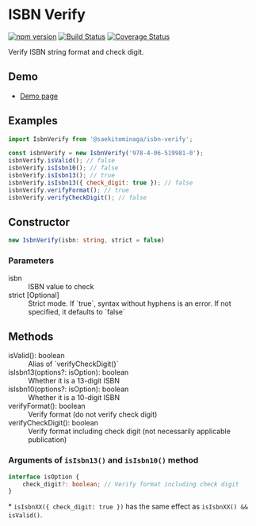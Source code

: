 # ISBN Verify

[![npm version](https://badge.fury.io/js/%40saekitominaga%2Fisbn-verify.svg)](https://badge.fury.io/js/%40saekitominaga%2Fisbn-verify)
[![Build Status](https://www.travis-ci.com/SaekiTominaga/isbn-verify.svg)](https://www.travis-ci.com/SaekiTominaga/isbn-verify)
[![Coverage Status](https://coveralls.io/repos/github/SaekiTominaga/isbn-verify/badge.svg)](https://coveralls.io/github/SaekiTominaga/isbn-verify)

Verify ISBN string format and check digit.

## Demo

- [Demo page](https://saekitominaga.github.io/isbn-verify/demo.html)

## Examples

```JavaScript
import IsbnVerify from '@saekitominaga/isbn-verify';

const isbnVerify = new IsbnVerify('978-4-06-519981-0');
isbnVerify.isValid(); // false
isbnVerify.isIsbn10(); // false
isbnVerify.isIsbn13(); // true
isbnVerify.isIsbn13({ check_digit: true }); // false
isbnVerify.verifyFormat(); // true
isbnVerify.verifyCheckDigit(); // false
```

## Constructor

```TypeScript
new IsbnVerify(isbn: string, strict = false)
```

### Parameters

<dl>
<dt>isbn</dt>
<dd>ISBN value to check</dd>
<dt>strict [Optional]</dt>
<dd>Strict mode. If `true`, syntax without hyphens is an error. If not specified, it defaults to `false`</dd>
</dl>

## Methods

<dl>
<dt>isValid(): boolean</dt>
<dd>Alias of `verifyCheckDigit()`</dd>
<dt>isIsbn13(options?: isOption): boolean</dt>
<dd>Whether it is a 13-digit ISBN</dd>
<dt>isIsbn10(options?: isOption): boolean</dt>
<dd>Whether it is a 10-digit ISBN</dd>
<dt>verifyFormat(): boolean</dt>
<dd>Verify format (do not verify check digit)</dd>
<dt>verifyCheckDigit(): boolean</dt>
<dd>Verify format including check digit (not necessarily applicable publication)</dd>
</dl>

### Arguments of `isIsbn13()` and `isIsbn10()` method

```TypeScript
interface isOption {
	check_digit?: boolean; // Verify format including check digit
}
```

\* `isIsbnXX({ check_digit: true })` has the same effect as `isIsbnXX() && isValid()`.

